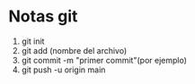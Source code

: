 #  Notas git
1. git init
2. git add (nombre del archivo)
3. git commit -m "primer commit"(por ejemplo)
4. git push -u origin main
